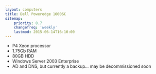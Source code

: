 ```yaml
---
layout: computers
title: Dell Poweredge 1600SC
sitemap:
    priority: 0.7
    changefreq: 'weekly'
    lastmod: 2015-06-14T16:10:00
---
```

* P4 Xeon processor
* 1.75Gb RAM
* 80GB HDD
* Windows Server 2003 Enterprise
* AD and DNS, but currently a backup... may be decommissioned soon
